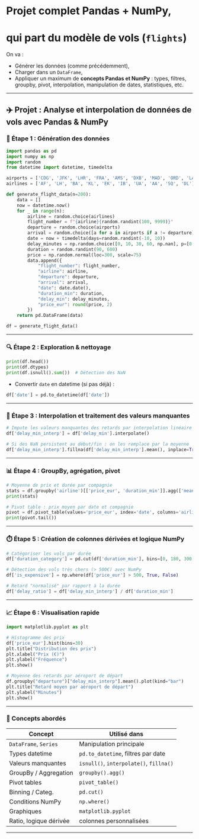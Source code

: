 # Projet complet **Pandas + NumPy**, 
# qui part du modèle de vols (`flights`) 

On va :
- Générer les données (comme précédemment),
- Charger dans un `DataFrame`,
- Appliquer un maximum de **concepts Pandas et NumPy** : types, filtres, groupby, pivot, interpolation, manipulation de dates, statistiques, etc.

---

## ✈️ Projet : Analyse et interpolation de données de vols avec Pandas & NumPy

### 🔧 Étape 1 : Génération des données

```python
import pandas as pd
import numpy as np
import random
from datetime import datetime, timedelta

airports = ['CDG', 'JFK', 'LHR', 'FRA', 'AMS', 'DXB', 'MAD', 'ORD', 'LAX', 'SIN']
airlines = ['AF', 'LH', 'BA', 'KL', 'EK', 'IB', 'UA', 'AA', 'SQ', 'DL']

def generate_flight_data(n=200):
    data = []
    now = datetime.now()
    for _ in range(n):
        airline = random.choice(airlines)
        flight_number = f"{airline}{random.randint(100, 9999)}"
        departure = random.choice(airports)
        arrival = random.choice([a for a in airports if a != departure])
        date = now + timedelta(days=random.randint(-10, 10))
        delay_minutes = np.random.choice([0, 10, 30, 60, np.nan], p=[0.6, 0.2, 0.1, 0.05, 0.05])
        duration = random.randint(90, 600)
        price = np.random.normal(loc=300, scale=75)
        data.append({
            "flight_number": flight_number,
            "airline": airline,
            "departure": departure,
            "arrival": arrival,
            "date": date.date(),
            "duration_min": duration,
            "delay_min": delay_minutes,
            "price_eur": round(price, 2)
        })
    return pd.DataFrame(data)

df = generate_flight_data()
```

---

### 🔍 Étape 2 : Exploration & nettoyage

```python
print(df.head())
print(df.dtypes)
print(df.isnull().sum())  # Détection des NaN
```

- Convertir `date` en datetime (si pas déjà) :
```python
df['date'] = pd.to_datetime(df['date'])
```

---

### 🧼 Étape 3 : Interpolation et traitement des valeurs manquantes

```python
# Impute les valeurs manquantes des retards par interpolation linéaire
df['delay_min_interp'] = df['delay_min'].interpolate()

# Si des NaN persistent au début/fin : on les remplace par la moyenne
df['delay_min_interp'].fillna(df['delay_min_interp'].mean(), inplace=True)
```

---

### 📊 Étape 4 : GroupBy, agrégation, pivot

```python
# Moyenne de prix et durée par compagnie
stats = df.groupby('airline')[['price_eur', 'duration_min']].agg(['mean', 'std', 'count'])
print(stats)

# Pivot table : prix moyen par date et compagnie
pivot = df.pivot_table(values='price_eur', index='date', columns='airline', aggfunc='mean')
print(pivot.tail())
```

---

### ⏱️ Étape 5 : Création de colonnes dérivées et logique NumPy

```python
# Catégoriser les vols par durée
df['duration_category'] = pd.cut(df['duration_min'], bins=[0, 180, 300, np.inf], labels=['court', 'moyen', 'long'])

# Détection des vols très chers (> 500€) avec NumPy
df['is_expensive'] = np.where(df['price_eur'] > 500, True, False)

# Retard "normalisé" par rapport à la durée
df['delay_ratio'] = df['delay_min_interp'] / df['duration_min']
```

---

### 📈 Étape 6 : Visualisation rapide

```python
import matplotlib.pyplot as plt

# Histogramme des prix
df['price_eur'].hist(bins=30)
plt.title("Distribution des prix")
plt.xlabel("Prix (€)")
plt.ylabel("Fréquence")
plt.show()

# Moyenne des retards par aéroport de départ
df.groupby("departure")["delay_min_interp"].mean().plot(kind="bar")
plt.title("Retard moyen par aéroport de départ")
plt.ylabel("Minutes")
plt.show()
```

---

### 🧠 Concepts abordés

| Concept                     | Utilisé dans                                  |
|----------------------------|-----------------------------------------------|
| `DataFrame`, `Series`      | Manipulation principale                       |
| Types datetime             | `pd.to_datetime`, filtres par date            |
| Valeurs manquantes         | `isnull()`, `interpolate()`, `fillna()`       |
| GroupBy / Aggregation      | `groupby().agg()`                             |
| Pivot tables               | `pivot_table()`                               |
| Binning / Categ.           | `pd.cut()`                                    |
| Conditions NumPy           | `np.where()`                                  |
| Graphiques                 | `matplotlib.pyplot`                           |
| Ratio, logique dérivée     | colonnes personnalisées                       |

---
